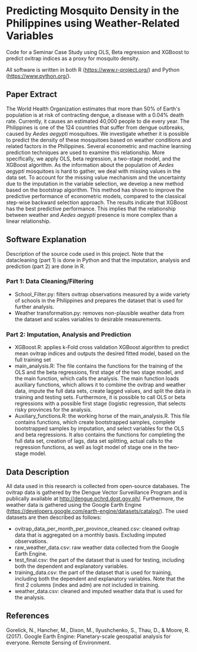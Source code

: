 # Predicting Mosquito Density in the Philippines using Weather-Related Variables
Code for a Seminar Case Study using OLS, Beta regression and XGBoost to predict ovitrap indices as a proxy for mosquito density.

All software is written in both R (https://www.r-project.org/) and Python (https://www.python.org/). 

## Paper Extract
The World Health Organization estimates that more than 50% of Earth's population is at risk of contracting dengue, a disease with a 0.04% death rate. Currently, it causes an estimated 40,000 people to die every year. The Philippines is one of the 124 countries that suffer from dengue outbreaks, caused by *Aedes aegypti* mosquitoes. We investigate whether it is possible to predict the density of these mosquitoes based on weather conditions and related factors in the Philippines. Several econometric and machine learning prediction techniques are used to examine this relationship. More specifically, we apply OLS, beta regression, a two-stage model, and the XGBoost algorithm. As the information about the population of *Aedes aegypti* mosquitoes is hard to gather, we deal with missing values in the data set. To account for the missing value mechanism and the uncertainty due to the imputation in the variable selection, we develop a new method based on the bootstrap algorithm. This method has shown to improve the predictive performance of econometric models, compared to the classical step-wise backward selection approach. The results indicate that XGBoost has the best predictive performance. This implies that the relationship between weather and *Aedes aegypti* presence is more complex than a linear relationship. 

## Software Explanation
Description of the source code used in this project. Note that the datacleaning (part 1) is done in Python and that the imputation, analysis and prediction (part 2) are done in R.

### Part 1: Data Cleaning/Filtering
- School_Filter.py: filters ovitrap observations measured by a wide variety of schools in the Philippines and prepares the dataset that is used for further analysis.
- Weather transformation.py: removes non-plausible weather data from the dataset and scales variables to desirable measurements.

### Part 2: Imputation, Analysis and Prediction
- XGBoost.R: applies k-Fold cross validation XGBoost algorithm to predict mean ovitrap indices and outputs the desired fitted model, based on the full training set
- main_analysis.R: The file contains the functions for the training of the OLS and the beta regressions, first stage of the two stage model, and the main function, which calls the analysis. The main function loads auxiliary functions, which allows it to combine the ovitrap and weather data, impute the full data sets, create lagged values, and split the data in training and testing sets. Furthermore, it is possible to call OLS or beta regressions with a possible first stage (logistic regression, that selects risky provinces for the analysis.
- Auxiliary_functions.R: the working horse of the main_analysis.R. This file contains functions, which create bootstrapped samples, complete bootstrapped samples by imputation, and select variables for the OLS and beta regressions. It also contains the functions for completing the full data set, creation of lags, data set splitting, actual calls to the regression functions, as well as logit model of stage one in the two-stage model.


## Data Description
All data used in this research is collected from open-source databases. The ovitrap data is gathered by the Dengue Vector Surveillance Program and is publically available at http://dengue.pchrd.dost.gov.ph/. Furthermore, the weather data is gathered using the Google Earth Engine (https://developers.google.com/earth-engine/datasets/catalog/). The used datasets are then described as follows: 

- ovitrap_data_per_month_per_province_cleaned.csv: cleaned ovitrap data that is aggregated on a monthly basis. Excluding imputed observations.
- raw_weather_data.csv: raw weather data collected from the Google Earth Engine.
- test_final.csv: the part of the dataset that is used for testing, including both the dependent and explanatory variables.
- training_data.csv: the part of the dataset that is used for training, including both the dependent and explanatory variables. Note that the first 2 columns (index and adm) are not included in training.
- weather_data.csv: cleaned and imputed weather data that is used for the analysis.

## References
Gorelick, N., Hancher, M., Dixon, M., Ilyushchenko, S., Thau, D., & Moore, R. (2017). Google Earth Engine: Planetary-scale geospatial analysis for everyone. Remote Sensing of Environment.
